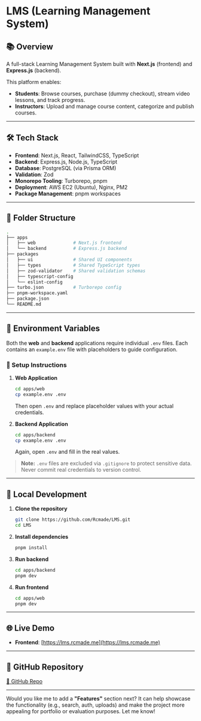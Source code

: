 # LMS (Learning Management System)

## 📚 Overview

A full-stack Learning Management System built with **Next.js** (frontend) and **Express.js** (backend).

This platform enables:

- **Students**: Browse courses, purchase (dummy checkout), stream video lessons, and track progress.
- **Instructors**: Upload and manage course content, categorize and publish courses.

---

## 🛠 Tech Stack

- **Frontend**: Next.js, React, TailwindCSS, TypeScript
- **Backend**: Express.js, Node.js, TypeScript
- **Database**: PostgreSQL (via Prisma ORM)
- **Validation**: Zod
- **Monorepo Tooling**: Turborepo, pnpm
- **Deployment**: AWS EC2 (Ubuntu), Nginx, PM2
- **Package Management**: pnpm workspaces

---

## 📁 Folder Structure

```bash
.
├── apps
│   ├── web              # Next.js frontend
│   └── backend          # Express.js backend
├── packages
│   ├── ui               # Shared UI components
│   ├── types            # Shared TypeScript types
│   ├── zod-validator    # Shared validation schemas
│   ├── typescript-config
│   └── eslint-config
├── turbo.json           # Turborepo config
├── pnpm-workspace.yaml
├── package.json
└── README.md
```

---

## 🔐 Environment Variables

Both the **web** and **backend** applications require individual `.env` files.
Each contains an `example.env` file with placeholders to guide configuration.

### 🔧 Setup Instructions

1. **Web Application**

   ```bash
   cd apps/web
   cp example.env .env
   ```

   Then open `.env` and replace placeholder values with your actual credentials.

2. **Backend Application**

   ```bash
   cd apps/backend
   cp example.env .env
   ```

   Again, open `.env` and fill in the real values.

> **Note:** `.env` files are excluded via `.gitignore` to protect sensitive data.
> Never commit real credentials to version control.

---

## 🚀 Local Development

1. **Clone the repository**

   ```bash
   git clone https://github.com/Rcmade/LMS.git
   cd LMS
   ```

2. **Install dependencies**

   ```bash
   pnpm install
   ```

3. **Run backend**

   ```bash
   cd apps/backend
   pnpm dev
   ```

4. **Run frontend**

   ```bash
   cd apps/web
   pnpm dev
   ```

---

## 🌐 Live Demo

- **Frontend**: [https://lms.rcmade.me](https://lms.rcmade.me)

---

## 📂 GitHub Repository

[🔗 GitHub Repo](https://github.com/Rcmade/LMS.git)

---

Would you like me to add a **"Features"** section next? It can help showcase the functionality (e.g., search, auth, uploads) and make the project more appealing for portfolio or evaluation purposes. Let me know!
